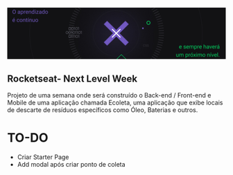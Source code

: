 
![alt Semana NLW](https://github.com/henriqueritter/Rocketseat-NLW/blob/master/bgimg_nlw.png?raw=true)

## Rocketseat- Next Level Week

Projeto de uma semana onde será construído o Back-end / Front-end e Mobile de uma aplicação chamada Ecoleta, uma aplicação que exibe locais de descarte de resíduos específicos como Óleo, Baterias e outros.


# TO-DO
* Criar Starter Page
* Add modal após criar ponto de coleta